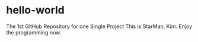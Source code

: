 # hello-world
The 1st GitHub Repository for one Single Project
This is StarMan, Kim. Enjoy the programming now.
